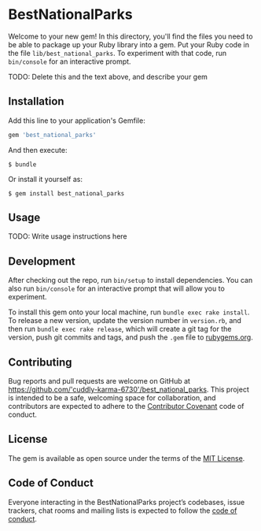 # BestNationalParks

Welcome to your new gem! In this directory, you'll find the files you need to be able to package up your Ruby library into a gem. Put your Ruby code in the file `lib/best_national_parks`. To experiment with that code, run `bin/console` for an interactive prompt.

TODO: Delete this and the text above, and describe your gem

## Installation

Add this line to your application's Gemfile:

```ruby
gem 'best_national_parks'
```

And then execute:

    $ bundle

Or install it yourself as:

    $ gem install best_national_parks

## Usage

TODO: Write usage instructions here

## Development

After checking out the repo, run `bin/setup` to install dependencies. You can also run `bin/console` for an interactive prompt that will allow you to experiment.

To install this gem onto your local machine, run `bundle exec rake install`. To release a new version, update the version number in `version.rb`, and then run `bundle exec rake release`, which will create a git tag for the version, push git commits and tags, and push the `.gem` file to [rubygems.org](https://rubygems.org).

## Contributing

Bug reports and pull requests are welcome on GitHub at https://github.com/'cuddly-karma-6730'/best_national_parks. This project is intended to be a safe, welcoming space for collaboration, and contributors are expected to adhere to the [Contributor Covenant](http://contributor-covenant.org) code of conduct.

## License

The gem is available as open source under the terms of the [MIT License](https://opensource.org/licenses/MIT).

## Code of Conduct

Everyone interacting in the BestNationalParks project’s codebases, issue trackers, chat rooms and mailing lists is expected to follow the [code of conduct](https://github.com/'cuddly-karma-6730'/best_national_parks/blob/master/CODE_OF_CONDUCT.md).
